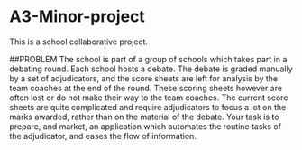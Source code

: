 A3-Minor-project
================
This is a school collaborative project.

##PROBLEM
The school is part of a group of schools which takes part in a debating round.  Each school hosts a debate.  The debate is graded manually by a set of adjudicators, and the score sheets are left for analysis by the team coaches at the end of the round.  These scoring sheets however are often lost or do not make their way to the team coaches.  The current score sheets are quite complicated and require adjudicators to focus a lot on the marks awarded, rather than on the material of the debate.  Your task is to prepare, and market, an application which automates the routine tasks of the adjudicator, and eases the flow of information.   
